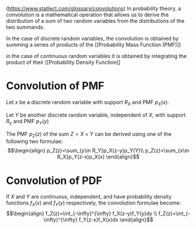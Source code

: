 (https://www.statlect.com/glossary/convolutions)
In probability theory, a convolution is a mathematical operation that allows us to derive the distribution of a sum of two random variables from the distributions of the two summands. 

In the case of discrete random variables, the convolution is obtained by summing a series of products of the [[Probability Mass Function (PMF)]]

in the case of continuous random variables it is obtained by integrating the product of their [[Probability Density Function]]

# Convolution of PMF 
Let $x$ be a discrete random variable with support $R_X$ and PMF $p_X(x)$.

Let $Y$ be another discrete random variable, independent of $X$, with support $R_y$ and PMF $p_Y(y)$

The PMF $p_Z(z)$ of the sum $Z=X+Y$ can be derived using one of the following two formulae:
$$\begin{align} 
p_Z(z)=\sum_{y\in R_Y}p_X(z-y)p_Y(Y)\\
p_Z(z)=\sum_{x\in R_X}p_Y(z-x)p_X(x)
\end{align}$$
# Convolution of PDF
If $X$ and $Y$ are continuous, independent, and have probability density functions $f_X(x)$ and $f_Y(y)$ respectively, the convolution formulae become:
$$\begin{align}
f_Z(z)=\int_{-\infty}^{\infty} f_X(z-y)f_Y(y)dy \\
f_Z(z)=\int_{-\infty}^{\infty} f_Y(z-x)f_X(x)dx
\end{align}$$
